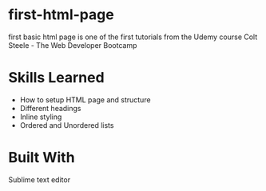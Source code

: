 # first-html-page
first basic html page is one of the first tutorials from the Udemy course Colt Steele - The Web Developer Bootcamp

# Skills Learned 
  - How to setup HTML page and structure
  - Different headings
  - Inline styling
  - Ordered and Unordered lists

# Built With
Sublime text editor

